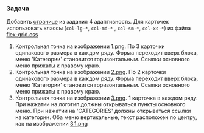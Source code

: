 ### Задача

Добавить [странице](page.jpeg) из задания 4 адаптивность. Для карточек использовать классы (`col-lg-*`, `col-md-*`
, `col-sm-*`, `col-xs-*`) из файла [flex-grid.css](flex-grid.css)

1. Контрольная точка на изображении [1.png](1.png). По 3 карточки одинакового размера в каждом ряду. Форма переходит
   вверх блока, меню 'Категории' становится горизонтальным. Ссылки основного меню прижаты к правому краю.
2. Контрольная точка на изображении [2.png](2.png). По 2 карточки одинакового размера в каждом ряду. Форма переходит
   вверх блока, меню 'Категории' становится горизонтальным. Ссылки основного меню прижаты к правому краю.
3. Контрольная точка на изображении [3.png](3.png). 1 карточка в каждом ряду. При нажатии на логотип должны открываться
   пункты основного меню. При нажатии на 'CATEGORIES' должны открываться ссылки на категории. Оба меню вертикальные,
   текст расположен по центру, как на изображении [3.1.png](3.1.png)

